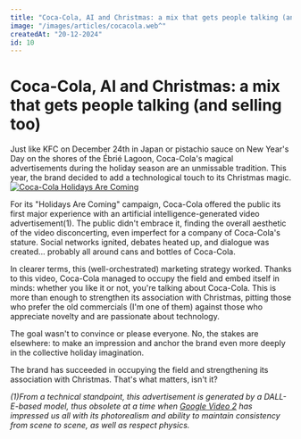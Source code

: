 ```yaml
---
title: "Coca-Cola, AI and Christmas: a mix that gets people talking (and selling too)"
image: "/images/articles/cocacola.web^"
createdAt: "20-12-2024"
id: 10
---
```


# Coca-Cola, AI and Christmas: a mix that gets people talking (and selling too)

Just like KFC on December 24th in Japan or pistachio sauce on New Year's Day on the shores of the Ébrié Lagoon, Coca-Cola's magical advertisements during the holiday season are an unmissable tradition.
This year, the brand decided to add a technological touch to its Christmas magic.
[![Coca-Cola Holidays Are Coming](https://img.youtube.com/vi/8m0Y-GisSeM/0.jpg)](https://www.youtube.com/watch?v=8m0Y-GisSeM)

For its "Holidays Are Coming" campaign, Coca-Cola offered the public its first major experience with an artificial intelligence-generated video advertisement(1).
The public didn't embrace it, finding the overall aesthetic of the video
disconcerting, even imperfect for a company of Coca-Cola's stature. Social networks ignited, debates heated up, and dialogue was created... probably all around cans and bottles of Coca-Cola.

In clearer terms, this (well-orchestrated) marketing strategy worked. Thanks to this video, Coca-Cola managed to occupy the field and embed itself in minds: whether you like it or not, you're talking about Coca-Cola.
This is more than enough to strengthen its association with Christmas, pitting those who prefer the old commercials (I'm one of them) against those who appreciate novelty and are passionate about technology.

The goal wasn't to convince or please everyone.
No, the stakes are elsewhere: to make an impression and anchor the brand even more deeply in the collective holiday imagination.

The brand has succeeded in occupying the field and strengthening its association with Christmas. That's what matters, isn't it?

_(1)From a technical standpoint, this advertisement is generated by a DALL-E-based model, thus obsolete at a time when [Google Video 2](https://www.instagram.com/generativeai_official/reel/DDwb4ZmSl7C/) has impressed us all with its photorealism and ability to maintain consistency from scene to scene, as well as respect physics._
